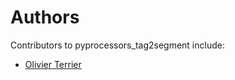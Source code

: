 # Authors

Contributors to pyprocessors_tag2segment include:

+ [Olivier Terrier](mailto:olivier.terrier@kairntech.com)
